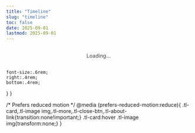 ```yaml
---
title: "Timeline"
slug: "timeline"
toc: false
date: 2025-09-01
lastmod: 2025-09-01
---
```


<div id="timelineContainer">Loading...</div>

<script>
document.addEventListener('DOMContentLoaded', function() {
  // Data definitions
  const timelineData = [
    {
      id: "couple",
      title: "Together",
      date: "07/08/2025 11:38",
      image: "/images/timeline/f-avatar.webp",
      alt: "Girlfriend avatar",
      modalTitle: "Relationship",
      modalSubtitle: "Started on August 7, 2025 at 11:38am",
      modalContent: `
        <p>We live in different countries (Australia / Taiwan) and maintain a long-distance relationship. We are both pansexual 🩷💛🩵, embracing diverse gender identities and relationship forms.</p>
        <p>Despite being apart, we maintain daily communication and connection, sharing our lives, work, and hobbies. We support each other and respect each other's independence while planning regular meetings.</p>
        <p>To learn more about our daily life, follow my Instagram: <a href="https://www.instagram.com/abyss_74.50/" target="_blank" rel="noopener" class="tl-highlight-link">@abyss_74.50</a></p>
      `,
      linkUrl: "/about/#relationship"
    },
    {
      id: "hash",
      title: "Hash Brown Age",
      date: "24/06/2025",
      image: "/images/timeline/hashbrown.webp",
      alt: "Hash Brown",
      modalTitle: "Hash Brown",
      modalSubtitle: "Birthday: June 24, 2025",
      modalContent: `
        <p>Hash Brown is a purebred Teddy guinea pig with light brown fur. She's quite active and playful, loves running laps in her cage, often pushing her house around, and is very energetic during playtime.</p>
        <p>Favorite foods: Red and green bell peppers (absolutely loves them), corn silk, and carrots. She likes to be active in the evening and makes squeaking sounds when asking for treats.</p>
        <p>More cute photos of Hash Brown on Instagram: <a href="https://instagram.com/zakk.au" target="_blank" rel="noopener" class="tl-highlight-link">@zakk.au</a></p>
      `,
      linkUrl: "/about/#pets"
    },
    {
      id: "potato",
      title: "Potato Age",
      date: "27/07/2025",
      image: "/images/timeline/potato.webp",
      alt: "Potato",
      modalTitle: "Potato",
      modalSubtitle: "Birthday: July 27, 2025",
      modalContent: `
        <p>Potato is a purebred Teddy guinea pig with dark chocolate fur. She's quite food-motivated and bolder in personality. She often eats and plays at the same time, sometimes even pooping while eating, occasionally leaving droppings in her food bowl.</p>
        <p>Favorite foods: Red and green bell peppers, corn silk, and carrots. She also likes sleeping in hay piles and continues eating after waking up - a greedy but brave little one.</p>
        <p>More daily sharing of Potato on Instagram: <a href="https://instagram.com/zakk.au" target="_blank" rel="noopener" class="tl-highlight-link">@zakk.au</a></p>
      `,
      linkUrl: "/about/#pets"
    }
  ];
  
  // Page HTML
  let html = `
  <div class="tl-container">
    <div class="tl-grid">
      ${timelineData.map(item => `
        <div class="tl-card" data-key="${item.id}">
          <div class="tl-image">
            <img src="${item.image}" alt="${item.alt}" loading="lazy">
          </div>
          <div class="tl-content">
            <h3>${item.title}</h3>
            <div class="tl-counter" id="${item.id}Counter">
              <p class="tl-days">0</p>
              <p class="tl-time">00:00:00</p>
            </div>
            <p class="tl-meta">${item.id === 'couple' ? `Since ${item.date}` : `Birthday: ${item.date}`}</p>
          </div>
          <button class="tl-more">Learn More</button>
        </div>
      `).join('')}
    </div>
    <div class="tl-footer">
      <p class="tl-note" id="timeInfo">Sydney time UTC+10 (AEST) ❄️</p>
    </div>
  </div>
  
  <div class="tl-modal-backdrop">
    <div class="tl-modal">
      <button class="tl-close-btn">✕</button>
      <div class="tl-modal-header">
        <h3 class="tl-modal-title"></h3>
        <p class="tl-modal-subtitle"></p>
      </div>
      <div class="tl-modal-body"></div>
      <div class="tl-modal-footer">
        <a href="#" class="tl-btn tl-about-link">View Details</a>
        <button class="tl-btn tl-close-btn-alt">Close</button>
      </div>
    </div>
  </div>
  `;
  
  // 插入HTML
  document.getElementById('timelineContainer').innerHTML = html;
  
  // 獲取元素
  const modalBackdrop = document.querySelector('.tl-modal-backdrop');
  const modal = document.querySelector('.tl-modal');
  const closeButtons = document.querySelectorAll('.tl-close-btn');
  const aboutLink = document.querySelector('.tl-about-link');
  
  // 處理模態框關閉
  const closeModal = () => {
    modalBackdrop.classList.remove('active');
    document.body.style.overflow = '';
  };
  
  // 綁定關閉事件
  closeButtons.forEach(btn => {
    btn.addEventListener('click', closeModal);
  });
  document.querySelector('.tl-close-btn-alt').addEventListener('click', closeModal);
  
  modalBackdrop.addEventListener('click', e => {
    if (e.target === modalBackdrop) closeModal();
  });
  
  // ESC鍵關閉
  document.addEventListener('keydown', e => {
    if (e.key === 'Escape' && modalBackdrop.classList.contains('active')) {
      closeModal();
    }
  });
  
  // 打開模態框
  const openModal = (key) => {
    const data = timelineData.find(item => item.id === key);
    if (!data) return;
    
    modal.querySelector('.tl-modal-title').textContent = data.modalTitle;
    modal.querySelector('.tl-modal-subtitle').textContent = data.modalSubtitle;
    modal.querySelector('.tl-modal-body').innerHTML = data.modalContent;
    aboutLink.href = data.linkUrl;
    
    modalBackdrop.classList.add('active');
    document.body.style.overflow = 'hidden';
  };
  
  // 綁定卡片點擊
  document.querySelectorAll('.tl-card').forEach(card => {
    const key = card.getAttribute('data-key');
    const btn = card.querySelector('.tl-more');
    
    card.addEventListener('click', e => {
      if (e.target !== btn && !btn.contains(e.target)) {
        openModal(key);
      }
    });
    
    btn.addEventListener('click', e => {
      e.stopPropagation();
      openModal(key);
    });
  });
  
  // 計算時間
  const MEL_TIMEZONE = 10; // UTC+10
  const MEL_MS = MEL_TIMEZONE * 60 * 60 * 1000;
  
  const getMelbourneTime = () => {
    return new Date(Date.now() + MEL_MS);
  };
  
  const parseDate = (dateStr) => {
    // 處理日期時間格式: DD/MM/YYYY HH:MM
    const [datePart, timePart = "00:00"] = dateStr.split(" ");
    const [day, month, year] = datePart.split('/').map(n => parseInt(n));
    const [hours, minutes] = timePart.split(':').map(n => parseInt(n));
    
    // 使用澳洲時間 UTC+10
    return new Date(Date.UTC(year, month - 1, day, hours - 10, minutes, 0));
  };
  
  const timeSince = (dateStr) => {
    const startDate = parseDate(dateStr);
    const now = getMelbourneTime();
    
    // 計算毫秒差
    const diff = now - startDate;
    
    if (diff < 0) return { days: 0, hours: 0, minutes: 0, seconds: 0 }; // 未來日期
    
    // 計算天數與剩餘時間
    const days = Math.floor(diff / (24 * 60 * 60 * 1000));
    const hours = Math.floor((diff % (24 * 60 * 60 * 1000)) / (60 * 60 * 1000));
    const minutes = Math.floor((diff % (60 * 60 * 1000)) / (60 * 1000));
    const seconds = Math.floor((diff % (60 * 1000)) / 1000);
    
    return { days, hours, minutes, seconds };
  };
  
  // 更新計數器 - 雪梨時間
  const updateCounters = () => {
    timelineData.forEach(item => {
      const time = timeSince(item.date);
      const counter = document.getElementById(`${item.id}Counter`);
      if (counter) {
        const daysEl = counter.querySelector('.tl-days');
        const timeEl = counter.querySelector('.tl-time');
        
        if (daysEl) daysEl.textContent = time.days;
        if (timeEl) timeEl.textContent = 
          `${String(time.hours).padStart(2, '0')}:${String(time.minutes).padStart(2, '0')}:${String(time.seconds).padStart(2, '0')}`;
      }
    });
    
    // 更新時間資訊，使用指定格式
    const now = getMelbourneTime();
    const dateStr = `${String(now.getUTCDate()).padStart(2,'0')}/${String(now.getUTCMonth()+1).padStart(2,'0')}/${now.getUTCFullYear()}`;
    const timeStr = `${String(now.getUTCHours()).padStart(2,'0')}:${String(now.getUTCMinutes()).padStart(2,'0')}:${String(now.getUTCSeconds()).padStart(2,'0')}`;
    const info = document.getElementById('timeInfo');
    if(info){
      info.textContent = `Sydney time: ${dateStr} ${timeStr} - UTC+10 (AEST) ❄️`;
    }
  };
  
  // 立即更新一次
  updateCounters();
  
  // 每秒更新
  setInterval(updateCounters, 1000);
});
</script>

<style>
/* ===== Timeline Design - Complete Image Fix ===== */

/* Basic Variables & Container */
.tl-container {
  --tl-accent: var(--hb-active, #e1306c);
  --tl-radius: 18px;
  --tl-bg-light: #fff;
  --tl-bg-dark: #2a2b2f;
  --tl-border-light: rgba(0,0,0,0.06);
  --tl-border-dark: rgba(255,255,255,0.1);
  --tl-shadow: 0 8px 16px rgba(0,0,0,0.08);
  --tl-shadow-hover: 0 12px 24px rgba(0,0,0,0.12);
  
  max-width: 1080px;
  margin: 0 auto;
  padding: 0 0 2rem;
  font-family: -apple-system, BlinkMacSystemFont, "Segoe UI", sans-serif;
  color: rgba(0, 0, 0, 0.85);
}

body.dark .tl-container { color: rgba(255, 255, 255, 0.85); }

/* Card Grid - Desktop 3 columns */
.tl-grid {
  display: grid;
  grid-template-columns: repeat(3, 1fr);
  gap: 1.5rem;
  margin-top: 0.25rem;
  margin-bottom: 1.25rem;
}

/* Card Base Style */
.tl-card {
  background: var(--tl-bg-light) !important;
  border-radius: var(--tl-radius);
  box-shadow: var(--tl-shadow);
  overflow: hidden;
  cursor: pointer;
  transition: transform 0.3s, box-shadow 0.3s;
  display: flex;
  flex-direction: column;
  border: 1px solid var(--tl-border-light);
  height: 100%;
  position: relative; /* Ensure absolute positioning reference */
}

body.dark .tl-card {
  background: var(--tl-bg-dark) !important;
  border-color: var(--tl-border-dark);
}

.tl-card:hover {
  transform: translateY(-5px);
  box-shadow: var(--tl-shadow-hover);
}

/* Image Container - Complete rebuild for top alignment */
.tl-image {
  position: absolute; /* Change to absolute positioning for top alignment */
  top: 0; /* Directly stick to card top */
  left: 0;
  right: 0;
  width: 100%;
  height: 100%; /* Change to percentage height */
  background: #f0f0f0;
  overflow: hidden;
  border-radius: var(--tl-radius) var(--tl-radius) 0 0; /* Only top radius */
}

body.dark .tl-image {
  background: #333;
}

/* Image completely fills container */
.tl-image img {
  position: absolute;
  top: 0;
  left: 0;
  width: 100%;
  height: 100%;
  object-fit: cover;
  object-position: center;
  display: block;
  transition: transform 0.35s;
}

.tl-card:hover .tl-image img {
  transform: scale(1.05);
}

/* Content area needs to make space for image */
.tl-content {
  margin-top: 50%; /* Reserve 50% space for image */
  padding: 1rem 1.2rem;
  flex-grow: 1;
  display: flex;
  flex-direction: column;
  justify-content: center;
  text-align: center;
  background: inherit;
  position: relative;
  z-index: 1;
}
.tl-content h3{
  font-size:1rem;
  font-weight:700;
  margin:.0 0 .6rem;
  color:var(--tl-accent);
}

/* Counter */
.tl-counter{margin-bottom:.6rem;}
.tl-days{
  font-size:2.6rem;
  font-weight:800;
  line-height:1;
  margin:0 0 .2rem;
  color:var(--tl-accent);
}
.tl-time{
  font-size:.8rem;
  font-family:monospace;
  letter-spacing:.02rem;
  opacity:.8;
  font-weight:600;
}
.tl-meta{
  font-size:.7rem;
  opacity:.7;
  margin-top:.4rem;
}

/* Button */
.tl-more{
  margin-top:auto;
  background:#f5f5f7;
  color:#333;
  border:none;
  padding:.7rem;
  font-size:.75rem;
  font-weight:600;
  cursor:pointer;
  transition:all .25s;
  border-top:1px solid rgba(0,0,0,.04);
}
.tl-more:hover{
  background:var(--tl-accent);
  color:#fff;
}
body.dark .tl-more{
  background:#32333a;
  color:#ddd;
  border-top:1px solid rgba(255,255,255,.05);
}
body.dark .tl-more:hover{
  background:var(--tl-accent);
  color:#fff;
}

/* Footer note */
.tl-footer{
  margin-top:.8rem;
  text-align:left;
}
.tl-note{
  font-size:.75rem;
  opacity:.8;
  padding-left:.8rem;
  position:relative;
  line-height:1.5;
  font-family:monospace;
  display:inline-block;
}
.tl-note::before{
  content:'';
  position:absolute;
  left:0;top:0;bottom:0;
  width:3px;
  background:var(--tl-accent);
  border-radius:3px;
}

/* Modal */
.tl-modal-backdrop{
  position:fixed;
  inset:0;
  background:rgba(0,0,0,.8);
  display:flex;
  align-items:center;
  justify-content:center;
  padding:1.5rem;
  z-index:9999;
  backdrop-filter:blur(8px);
  opacity:0;
  visibility:hidden;
  transition:opacity .3s,visibility .3s;
}
.tl-modal-backdrop.active{opacity:1;visibility:visible;}
.tl-modal{
  background:#fff;
  width:100%;
  max-width:540px;
  border-radius:18px;
  padding:1.8rem;
  position:relative;
  box-shadow:0 25px 50px -12px rgba(0,0,0,.4);
  max-height:85vh;
  overflow-y:auto;
  transform:scale(.95);
  transition:transform .3s;
  color:rgba(0,0,0,.85);
}
.tl-modal-backdrop.active .tl-modal{transform:scale(1);}
body.dark .tl-modal{
  background:#26272c;
  color:rgba(255,255,255,.9);
  box-shadow:0 25px 50px -12px rgba(0,0,0,.7);
}
.tl-modal-title{
  font-size:1.5rem;
  font-weight:700;
  color:var(--tl-accent);
  margin:0 0 .3rem;
}
body.dark .tl-modal-title{color:#ff8fb7;}
.tl-modal-subtitle{
  font-size:.85rem;
  opacity:.7;
  margin:0 0 1.5rem;
}
.tl-modal-body{
  font-size:.95rem;
  line-height:1.7;
  margin:0 0 1.5rem;
}
.tl-modal-body p{margin:0 0 1rem;}
.tl-highlight-link,
.tl-modal-body a{
  color:var(--tl-accent);
  text-decoration:none;
  font-weight:700;
  border-bottom:2px solid var(--tl-accent);
  padding-bottom:1px;
  transition:background-color .2s,color .2s,border-color .2s;
}
.tl-highlight-link:hover,
.tl-modal-body a:hover{
  background:var(--tl-accent);
  color:#fff;
  border-color:transparent;
}
.tl-modal-footer{
  display:flex;
  justify-content:space-between;
}
.tl-btn{
  padding:.7rem 1.3rem;
  border-radius:10px;
  font-size:.8rem;
  font-weight:600;
  cursor:pointer;
  transition:all .25s;
}
.tl-about-link{
  background:#f0f0f2;
  color:#333;
  text-decoration:none;
}
.tl-about-link:hover{
  background:var(--tl-accent);
  color:#fff;
}
body.dark .tl-about-link{
  background:#32333a;
  color:#ddd;
}
body.dark .tl-about-link:hover{
  background:var(--tl-accent);
  color:#fff;
}
.tl-close-btn-alt{
  background:rgba(0,0,0,.05);
  color:#666;
  border:none;
}
.tl-close-btn-alt:hover{
  background:#f44336;
  color:#fff;
}
body.dark .tl-close-btn-alt{
  background:rgba(255,255,255,.1);
  color:#ddd;
}
body.dark .tl-close-btn-alt:hover{
  background:#f44336;
  color:#fff;
}
.tl-close-btn{
  position:absolute;
  top:1.2rem;
  right:1.2rem;
  width:32px;height:32px;
  background:rgba(0,0,0,.05);
  border:none;
  border-radius:50%;
  font-size:1.2rem;
  display:flex;
  align-items:center;
  justify-content:center;
  cursor:pointer;
  color:#666;
  transition:all .25s;
}
.tl-close-btn:hover{
  background:rgba(0,0,0,.15);
  color:#333;
}
body.dark .tl-close-btn{
  background:rgba(255,255,255,.1);
  color:#bbb;
}
body.dark .tl-close-btn:hover{
  background:rgba(255,255,255,.2);
  color:#fff;
}

/* Loading hint */
#timelineContainer{
  text-align:center;
  padding:1rem 0;
  font-weight:500;
  opacity:.7;
}

/* Tablet */
@media (max-width:1080px){
  .tl-grid{
    grid-template-columns:repeat(2,1fr);
    gap:1.2rem;
  }
}

/* Mobile Responsive - Side layout image positioning */
@media (max-width: 640px) {
  .tl-grid {
    grid-template-columns: 1fr;
    gap: 1rem;
    padding: 0 0.5rem;
  }
  
  .tl-card {
    display: grid;
    grid-template-columns: 110px 1fr;
    height: auto;
    min-height: 110px;
    grid-template-rows: auto;
    grid-template-areas: "image content";
    overflow: hidden;
    position: relative;
  }
  
  .tl-image {
    position: absolute; /* Mobile also uses absolute positioning */
    top: 0;
    left: 0;
    width: 110px;
    height: 100%; /* Fill entire card height */
    border-radius: var(--tl-radius) 0 0 var(--tl-radius); /* Left radius */
    grid-area: image;
  }
  
  .tl-content {
    margin-top: 0; /* Reset margin-top for mobile */
    margin-left: 110px; /* Make space for left image */
    padding: 0.7rem 0.8rem;
    padding-bottom: 2.5rem;
    position: relative;
    grid-area: content;
    text-align: left;
  }
  
  .tl-counter{
    display:flex;
    align-items:flex-end;
    gap:.5rem;
    margin:0 0 .3rem;
  }
  .tl-days{
    font-size:1.8rem;
    margin:0;
  }
  .tl-time{
    font-size:.65rem;
    padding-bottom:.1rem;
  }
  .tl-meta{
    font-size:.65rem;
    margin-top:.2rem;
  }
  .tl-more{
    position:absolute;
    right:.5rem;
    bottom:.5rem;
    left:auto;
    width:auto;
    padding:.4rem .7rem;
    font-size:.65rem;
    border-radius:6px;
    border:none;
    margin:0;
    background:rgba(0,0,0,.05);
    border-top:none;
    z-index:2;
  }
  body.dark .tl-more{
    background:rgba(255,255,255,.08);
  }
}

/* Extra Small Screen */
@media (max-width: 380px) {
  .tl-card {
    grid-template-columns: 90px 1fr;
  }
  
  .tl-image {
    width: 90px;
  }
  
  .tl-content {
    margin-left: 90px; /* Adjust left margin */
    padding: 0.6rem 0.7rem 2.5rem 0.7rem;
  }
}

/* Prefers reduced motion */
@media (prefers-reduced-motion:reduce){
  .tl-card,.tl-image img,.tl-more,.tl-close-btn,.tl-about-link{transition:none!important;}
  .tl-card:hover .tl-image img{transform:none;}
}
</style>
    font-size:.6rem;
    right:.4rem;
    bottom:.4rem;
  }
}

/* Prefers reduced motion */
@media (prefers-reduced-motion:reduce){
  .tl-card,.tl-image img,.tl-more,.tl-close-btn,.tl-about-link{transition:none!important;}
  .tl-card:hover .tl-image img{transform:none;}
}
</style>
